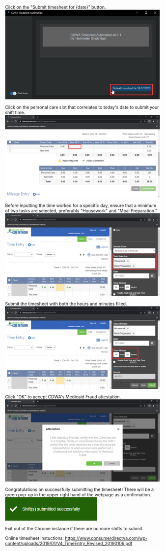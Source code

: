 Click on the "Submit timesheet for {date}" button.
![](CDWA_d6GOkU03Jj.png)

Click on the personal care slot that correlates to today's date to submit your shift time.![](chrome_us0wvFhcaV.png)

Before inputting the time worked for a specific day, ensure that a minimum of two tasks are selected, preferably "Housework" and "Meal Preparation."
![](chrome_x2luFKkrpZ.png)

Submit the timesheet with both the hours and minutes filled.![](chrome_wXyLyvVzQm.png)

Click "OK" to accept CDWA's Medicaid Fraud attestation. 
![](chrome_RayidmQXNZ.png)

Congratulations on successfully submitting the timesheet! There will be a green pop-up in the upper right hand of the webpage as a confirmation.
<br>
![](chrome_pavnELYfbo.png)

Exit out of the Chrome instance if there are no more shifts to submit.

Online timesheet instuctions: https://www.consumerdirectva.com/wp-content/uploads/2019/01/V4_TimeEntry_Revised_20190106.pdf
